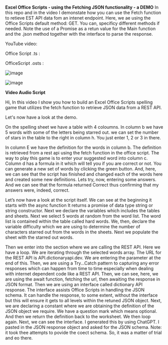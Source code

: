 **Excel Office Scripts - using the Fetching JSON functionality - a DEMO**
In this repo and in the video I demonstate how you can use the Fetch function to retieve EST API data fom an intenet endpoint. Here, we ae using the Office Scripts default method: GET. You can, specificy different methods if needed.
Note the use of a Promise as a retun value for the Main function and the .json method together with the interface to parse the response. 

YouTube video:

Office Script .ts  :

OfficeScript .osts :

![image](https://user-images.githubusercontent.com/47678539/235309969-0eb2e7ec-c25c-47f0-8eb8-439148a67afb.png)


![image](https://user-images.githubusercontent.com/47678539/235310018-588053c5-7b8d-47aa-8681-36995eabd6e8.png)


**Video Audio Script**

Hi, In this video I show you how to build an Excel Office Scripts spelling game that utilizes the fetch function to retrieve JSON data from a REST API. 

Let's now have a look at the demo.


On the spelling sheet we have a table with 4 coloumns. In column b we have 5 words with some of the letters being starred out. we can set the number of stars in the table to the right in column h. You just enter 1, 2 or 3 in there.
 

In column E we have the definition for the words in column b. The definition is retrieved from a rest api using the fetch function in the office script. The way to play this game is to enter your suggested word into column c. 
Column d has a formula in it which will tell you if you are correct or not. 
You can generate a new set of words by clicking the green button.
And, here, we can see that the script has finished and changed each of the words here and created some new definitions. 
Lets try, now, entering some answers. 
And we can see that the formula returned Correct thus confirming that my answers were, indeed, correct.   

Let’s now have a look at the script itself. We can see at the beginning it starts with the async function It returns a promise of data type string or string constructor.  Next we declare the variables which includes the tables and sheets. 
Next we select 5 words at random from the word list. The word list is contained within the table called hard words. 
We, then, declare the variable difficulty which we are using to determine the number of characters starred out from the words in the sheets.  Next we populate the sheet with the starred out words. 

Then we enter into the section where we are calling the REST API. Here we have a loop. We are iterating through the selected words array. The URL for the REST API is API.dictionaryapi.dev. We are entering the parameter at the end of this. Then, we are using a Try...Catch pattern to capturing any error responses which can happen from time to time especially when dealing with  internet dependent code like a REST API. Then, we can see, here, we are using the await function, fetching the url, then awaiting the response in JSON format. Then we are using an interface called dictionary API response. The interface assists Office Scripts in handling the JSON schema. It can handle the response, to some extent, without the interface but this will ensure it gets to all levels within the retuned JSON object. Next, we are declaring a constant where we are obtaining the definition of the JSON object we require. We have a question mark which means optional. And then we return the definition back to the worksheet. We then loop again. Next, we can see the interface. I generated this by using ChatGPT.
I pasted in the JSON response object and asked for the JSON schema. Note: it took thee attempts to povide the coect schema. So, it was a matter of trial and eo there.

